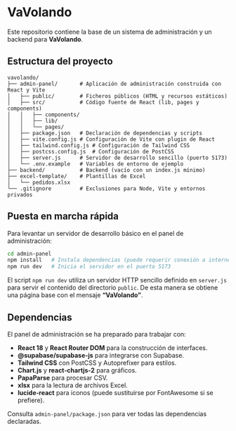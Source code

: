 # VaVolando

Este repositorio contiene la base de un sistema de administración y un backend para **VaVolando**.

## Estructura del proyecto

```
vavolando/
├── admin-panel/       # Aplicación de administración construida con React y Vite
│   ├── public/        # Ficheros públicos (HTML y recursos estáticos)
│   ├── src/           # Código fuente de React (lib, pages y components)
│   │   ├── components/
│   │   ├── lib/
│   │   └── pages/
│   ├── package.json   # Declaración de dependencias y scripts
│   ├── vite.config.js # Configuración de Vite con plugin de React
│   ├── tailwind.config.js # Configuración de Tailwind CSS
│   ├── postcss.config.js  # Configuración de PostCSS
│   ├── server.js      # Servidor de desarrollo sencillo (puerto 5173)
│   └── .env.example   # Variables de entorno de ejemplo
├── backend/           # Backend (vacío con un index.js mínimo)
├── excel-template/    # Plantillas de Excel
│   └── pedidos.xlsx
└── .gitignore         # Exclusiones para Node, Vite y entornos privados
```

## Puesta en marcha rápida

Para levantar un servidor de desarrollo básico en el panel de administración:

```bash
cd admin-panel
npm install   # Instala dependencias (puede requerir conexión a internet)
npm run dev   # Inicia el servidor en el puerto 5173
```

El script `npm run dev` utiliza un servidor HTTP sencillo definido en `server.js` para servir el contenido del directorio `public`. De esta manera se obtiene una página base con el mensaje **“VaVolando”**.

## Dependencias

El panel de administración se ha preparado para trabajar con:

- **React 18** y **React Router DOM** para la construcción de interfaces.
- **@supabase/supabase‑js** para integrarse con Supabase.
- **Tailwind CSS** con PostCSS y Autoprefixer para estilos.
- **Chart.js** y **react‑chartjs‑2** para gráficos.
- **PapaParse** para procesar CSV.
- **xlsx** para la lectura de archivos Excel.
- **lucide‑react** para iconos (puede sustituirse por FontAwesome si se prefiere).

Consulta `admin-panel/package.json` para ver todas las dependencias declaradas.
